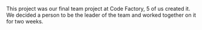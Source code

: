 This project was our final team project at Code Factory, 5 of us created it.
We decided a person to be the leader of the team and worked together on it for two weeks.
